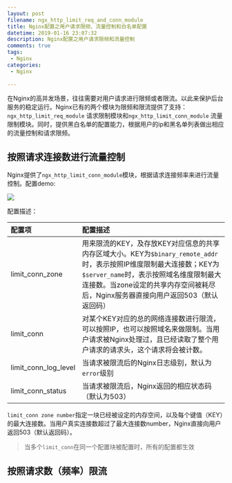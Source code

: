 ```yaml
---
layout: post
filename: ngx_http_limit_req_and_conn_module
title: Nginx配置之用户请求限频、流量控制和白名单配置
datetime: 2019-01-16 23:07:32
description: Nginx配置之用户请求限频和流量控制
comments: true
tags:
 - Nginx
categories:
 - Nginx
 
---
```




在Nginx的高并发场景，往往需要对用户请求进行限频或者限流。以此来保护后台服务的稳定运行。Nginx已有的两个模块为限频和限流提供了支持：`ngx_http_limit_req_module` 请求限制模块和`ngx_http_limit_conn_module` 流量限制模块。同时，提供黑白名单的配置能力，根据用户的ip和黑名单列表做出相应的流量控制和请求限频。



## 按照请求连接数进行流量控制

Nginx提供了`ngx_http_limit_conn_module`模块，根据请求连接频率来进行流量控制。配置demo:

![](http://blog.bearboyxu.cn/images/posts/ngx_http_limit_module/limit_conn_zone.png)



配置描述：

| 配置项               | 配置描述                                                     |
| :------------------- | :----------------------------------------------------------- |
| limit_conn_zone      | 用来限流的KEY，及存放KEY对应信息的共享内存区域大小。KEY为`$binary_remote_addr`时，表示按照IP维度限制最大连接数；KEY为`$server_name`时，表示按照域名维度限制最大连接数。当zone设定的共享内存空间被耗尽后，Nginx服务器直接向用户返回503（默认返回码） |
| limit_conn           | 对某个KEY对应的总的网络连接数进行限流，可以按照IP，也可以按照域名来做限制。当用户请求被Nginx处理过，且已经读取了整个用户请求的请求头，这个请求将会被计数。 |
| limit_conn_log_level | 当请求被限流后的Nginx日志级别，默认为`error`级别             |
| limit_conn_status    | 当请求被限流后，Nginx返回的相应状态码（默认为503）           |

`limit_conn zone number`指定一块已经被设定的内存空间，以及每个键值（KEY）的最大连接数。当用户真实连接数超过了最大连接数number，Nginx直接向用户返回503（默认返回码）。



> 当多个`limit_conn`在同一个配置块被配置时，所有的配置都生效



## 按照请求数（频率）限流


